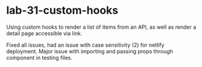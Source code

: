 # lab-31-custom-hooks
Using custom hooks to render a list of items from an API, as well as render a detail page accessible via link. 

Fixed all issues, had an issue with case sensitivity (2) for netlify deployment. Major issue with importing and passing props through component in testing files.